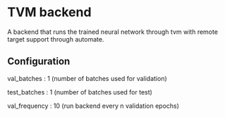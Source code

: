 <!--
Copyright (c) 2022 University of Tübingen.

This file is part of hannah.
See https://atreus.informatik.uni-tuebingen.de/ties/ai/hannah/hannah for further info.

Licensed under the Apache License, Version 2.0 (the "License");
you may not use this file except in compliance with the License.
You may obtain a copy of the License at

    http://www.apache.org/licenses/LICENSE-2.0

Unless required by applicable law or agreed to in writing, software
distributed under the License is distributed on an "AS IS" BASIS,
WITHOUT WARRANTIES OR CONDITIONS OF ANY KIND, either express or implied.
See the License for the specific language governing permissions and
limitations under the License.
-->
# TVM backend

A backend that runs the trained neural network through tvm with remote target support through automate.



## Configuration

val_batches
: 1 (number of batches used for validation)

test_batches
: 1 (number of batches used for test)

val_frequency
: 10 (run backend every n validation epochs)
